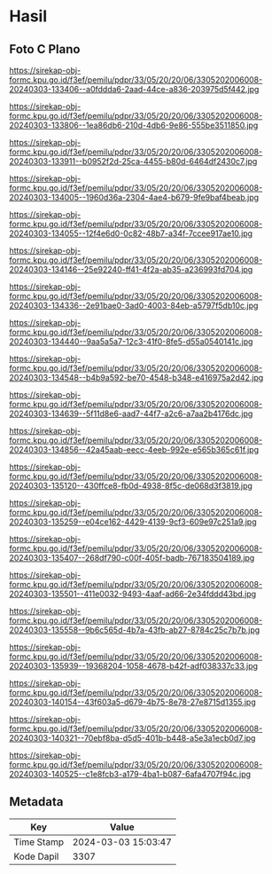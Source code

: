 # Hasil

## Foto C Plano

https://sirekap-obj-formc.kpu.go.id/f3ef/pemilu/pdpr/33/05/20/20/06/3305202006008-20240303-133406--a0fddda6-2aad-44ce-a836-203975d5f442.jpg

https://sirekap-obj-formc.kpu.go.id/f3ef/pemilu/pdpr/33/05/20/20/06/3305202006008-20240303-133806--1ea86db6-210d-4db6-9e86-555be3511850.jpg

https://sirekap-obj-formc.kpu.go.id/f3ef/pemilu/pdpr/33/05/20/20/06/3305202006008-20240303-133911--b0952f2d-25ca-4455-b80d-6464df2430c7.jpg

https://sirekap-obj-formc.kpu.go.id/f3ef/pemilu/pdpr/33/05/20/20/06/3305202006008-20240303-134005--1960d36a-2304-4ae4-b679-9fe9baf4beab.jpg

https://sirekap-obj-formc.kpu.go.id/f3ef/pemilu/pdpr/33/05/20/20/06/3305202006008-20240303-134055--12f4e6d0-0c82-48b7-a34f-7ccee917ae10.jpg

https://sirekap-obj-formc.kpu.go.id/f3ef/pemilu/pdpr/33/05/20/20/06/3305202006008-20240303-134146--25e92240-ff41-4f2a-ab35-a236993fd704.jpg

https://sirekap-obj-formc.kpu.go.id/f3ef/pemilu/pdpr/33/05/20/20/06/3305202006008-20240303-134336--2e91bae0-3ad0-4003-84eb-a5797f5db10c.jpg

https://sirekap-obj-formc.kpu.go.id/f3ef/pemilu/pdpr/33/05/20/20/06/3305202006008-20240303-134440--9aa5a5a7-12c3-41f0-8fe5-d55a0540141c.jpg

https://sirekap-obj-formc.kpu.go.id/f3ef/pemilu/pdpr/33/05/20/20/06/3305202006008-20240303-134548--b4b9a592-be70-4548-b348-e416975a2d42.jpg

https://sirekap-obj-formc.kpu.go.id/f3ef/pemilu/pdpr/33/05/20/20/06/3305202006008-20240303-134639--5f11d8e6-aad7-44f7-a2c6-a7aa2b4176dc.jpg

https://sirekap-obj-formc.kpu.go.id/f3ef/pemilu/pdpr/33/05/20/20/06/3305202006008-20240303-134856--42a45aab-eecc-4eeb-992e-e565b365c61f.jpg

https://sirekap-obj-formc.kpu.go.id/f3ef/pemilu/pdpr/33/05/20/20/06/3305202006008-20240303-135120--430ffce8-fb0d-4938-8f5c-de068d3f3819.jpg

https://sirekap-obj-formc.kpu.go.id/f3ef/pemilu/pdpr/33/05/20/20/06/3305202006008-20240303-135259--e04ce162-4429-4139-9cf3-609e97c251a9.jpg

https://sirekap-obj-formc.kpu.go.id/f3ef/pemilu/pdpr/33/05/20/20/06/3305202006008-20240303-135407--268df790-c00f-405f-badb-767183504189.jpg

https://sirekap-obj-formc.kpu.go.id/f3ef/pemilu/pdpr/33/05/20/20/06/3305202006008-20240303-135501--411e0032-9493-4aaf-ad66-2e34fddd43bd.jpg

https://sirekap-obj-formc.kpu.go.id/f3ef/pemilu/pdpr/33/05/20/20/06/3305202006008-20240303-135558--9b6c565d-4b7a-43fb-ab27-8784c25c7b7b.jpg

https://sirekap-obj-formc.kpu.go.id/f3ef/pemilu/pdpr/33/05/20/20/06/3305202006008-20240303-135939--19368204-1058-4678-b42f-adf038337c33.jpg

https://sirekap-obj-formc.kpu.go.id/f3ef/pemilu/pdpr/33/05/20/20/06/3305202006008-20240303-140154--43f603a5-d679-4b75-8e78-27e8715d1355.jpg

https://sirekap-obj-formc.kpu.go.id/f3ef/pemilu/pdpr/33/05/20/20/06/3305202006008-20240303-140321--70ebf8ba-d5d5-401b-b448-a5e3a1ecb0d7.jpg

https://sirekap-obj-formc.kpu.go.id/f3ef/pemilu/pdpr/33/05/20/20/06/3305202006008-20240303-140525--c1e8fcb3-a179-4ba1-b087-6afa4707f94c.jpg


## Metadata

| Key        | Value               |
| ---------- | ------------------- |
| Time Stamp | 2024-03-03 15:03:47 |
| Kode Dapil | 3307                |



